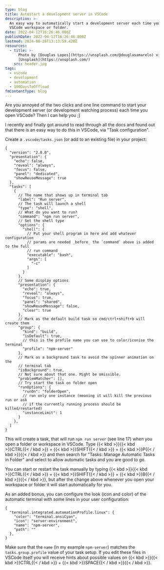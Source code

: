 ```yaml
---
type: blog
title: Autostart a development server in VSCode
description: >-
  An easy way to automatically start a development server each time you open a
  VSCode workspace or folder.
date: 2022-04-12T16:26:46.000Z
publishDate: 2022-04-12T16:26:46.000Z
lastmod: 2024-08-26T13:13:59.420Z
resources:
  - title: >-
      Photo by [Douglas Lopes](https://unsplash.com/@douglasamarelo) via
      [Unsplash](https://unsplash.com/)
    src: header.jpg
tags:
  - vscode
  - development
  - automation
  - 100DaysToOffload
fmContentType: blog
---
```


Are you annoyed of the two clicks and one line command to start your development server (or development watching process) each time you open VSCode? Then I can help you ;]

I recently and finally got around to read through all the docs and found out that there is an easy way to do this in VSCode, via "Task configuration".

Create a `.vscode/tasks.json` (or add to an existing file) in your project:

```plaintext {lineAnchors=code1}
{
  "version": "2.0.0",
  "presentation": {
    "echo": false,
    "reveal": "always",
    "focus": false,
    "panel": "dedicated",
    "showReuseMessage": true
  },
  "tasks": [
    {
      // The name that shows up in terminal tab
      "label": "Run server",
      // The task will launch a shell
      "type": "shell",
      // What do you want to run?
      "command": "npm run server",
      // Set the shell type
      "options": {
        "shell": {
          // Put your shell program in here and add whatever configuration
          // params are needed _before_ the `command` above is added to the full
          // run command
          "executable": "bash",
          "args": [
            "-c"
          ]
        }
      },
      // Some display options
      "presentation": {
        "echo": true,
        "reveal": "always",
        "focus": true,
        "panel": "shared",
        "showReuseMessage": false,
        "clear": true
      },
      // Mark as the default build task so cmd/ctrl+shift+b will create them
      "group": {
        "kind": "build",
        "isDefault": true,
        // this is the profile name you can use to color/iconise the terminal
        "profile": "npm-server"
      },
      // Mark as a background task to avoid the spinner animation on the
      // terminal tab
      "isBackground": true,
      // Not sure about that one. Might be omissible.
      "problemMatcher": [],
      // Try start the task on folder open
      "runOptions": {
        "runOn": "folderOpen",
        // run only one instance (meaning it will kill the previous run or ask
        // if the currently running process should be killed/restarted)
        "instanceLimit": 1
      }
    },
  ]
}
```

This will create a task, that will run `npm run server` (see line 17) when you open a folder or workspace in VSCode. Type {{< kbd >}}{{< kbd >}}CTRL{{< / kbd >}} + {{< kbd >}}SHIFT{{< / kbd >}} + {{< kbd >}}P{{< / kbd >}}{{< / kbd >}} and then search for "Tasks: Manage Automatic Tasks in Folder" and select to allow automatic tasks and you are good to go.

You can start or restart the task manually by typing {{< kbd >}}{{< kbd >}}CTRL{{< / kbd >}} + {{< kbd >}}SHIFT{{< / kbd >}} + {{< kbd >}}B{{< / kbd >}}{{< / kbd >}}, but after the change above whenever you open your workspace or folder it will start automatically for you.

As an added bonus, you can configure the look (icon and color) of the automatic terminal with some lines in your user configuration:

```plaintext {lineAnchors=code2}
{
  "terminal.integrated.automationProfile.linux": {
    "color": "terminal.ansiCyan",
    "icon": "server-environment",
    "name": "npm-server",
    "path": ""
  },
}
```

Make sure that the `name` (in my example `npm-server`) matches the `tasks.group.profile` value of your task setup. If you edit these files in VSCode itself you will receive hints about possible values on {{< kbd >}}{{< kbd >}}CTRL{{< / kbd >}} + {{< kbd >}}SPACE{{< / kbd >}}{{< / kbd >}}.
